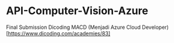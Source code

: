 # API-Computer-Vision-Azure
Final Submission Dicoding MACD (Menjadi Azure Cloud Developer)[https://www.dicoding.com/academies/83]
